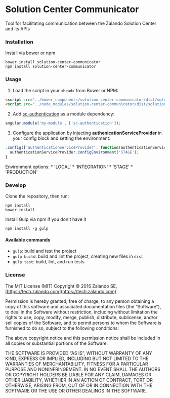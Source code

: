# Solution Center Communicator
Tool for facilitating communication between the Zalando Solution Center and its APIs

### Installation

Install via bower or npm

```shell
bower install solution-center-communicator
npm install solution-center-communicator
```

### Usage

1. Load the script in your `<head>` from Bower or NPM:

  ```html
  <script src="../bower_components/solution-center-communicator/dist/solution-center-communicator.js"></script>
  <script src="../node_modules/solution-center-communicator/dist/solution-center-communicator.js"></script>
  ```
  
2. Add [sc-authentication](https://github.com/zalando-incubator/solution-center-login) as a module dependency:

  ```javascript
  angular.module('my-module', ['sc-authentication']);
  ```
  
3. Configure the application by injecting **authenicationServiceProvider** in your config block and setting the environment:

  ```javascript
  .config(['authenticationServiceProvider', function(authenticationServiceProvider) {
    authenticationServiceProvider.configEnvironment('STAGE');
  }
  ```
  
  Environment options:
    * 'LOCAL'
    * 'INTEGRATION'
    * 'STAGE'
    * 'PRODUCTION'
	 
### Develop

Clone the repository, then run:

```shell
npm install
bower install
```

Install Gulp via npm if you don't have it
```shell
npm install -g gulp
```

#### Available commands

* `gulp`: build and test the project
* `gulp build`: build and lint the project, creating new files in `dist`
* `gulp test`: build, lint, and run tests

### License
The MIT License (MIT) Copyright © 2016 Zalando SE, [https://tech.zalando.com](https://tech.zalando.com)

Permission is hereby granted, free of charge, to any person obtaining a copy of this software and associated documentation files (the “Software”),
to deal in the Software without restriction, including without limitation the rights to use, copy, modify, merge, publish, distribute, sublicense,
and/or sell copies of the Software, and to permit persons to whom the Software is furnished to do so, subject to the following conditions:

The above copyright notice and this permission notice shall be included in all copies or substantial portions of the Software.

THE SOFTWARE IS PROVIDED “AS IS”, WITHOUT WARRANTY OF ANY KIND, EXPRESS OR IMPLIED, INCLUDING BUT NOT LIMITED TO THE WARRANTIES OF MERCHANTABILITY,
FITNESS FOR A PARTICULAR PURPOSE AND NONINFRINGEMENT. IN NO EVENT SHALL THE AUTHORS OR COPYRIGHT HOLDERS BE LIABLE FOR ANY CLAIM, DAMAGES OR OTHER
LIABILITY, WHETHER IN AN ACTION OF CONTRACT, TORT OR OTHERWISE, ARISING FROM, OUT OF OR IN CONNECTION WITH THE SOFTWARE OR THE USE OR OTHER DEALINGS
IN THE SOFTWARE.
